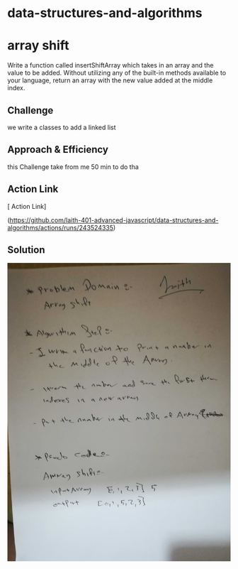 

# data-structures-and-algorithms

# array shift

Write a function called insertShiftArray which takes in an array and the value to be added. Without utilizing any of the built-in methods available to your language, return an array with the new value added at the middle index.
## Challenge
<!-- Description of the challenge -->
we write a classes to add a linked list

## Approach & Efficiency
<!-- What approach did you take? Why? What is the Big O space/time for this approach? -->
this Challenge take from me 50 min  to do tha

## Action Link 

[ Action Link]

(https://github.com/laith-401-advanced-javascript/data-structures-and-algorithms/actions/runs/243524335)

## Solution
<!-- Embedded whiteboard image -->

![IMAGE](asset/arrayShift.jpg)